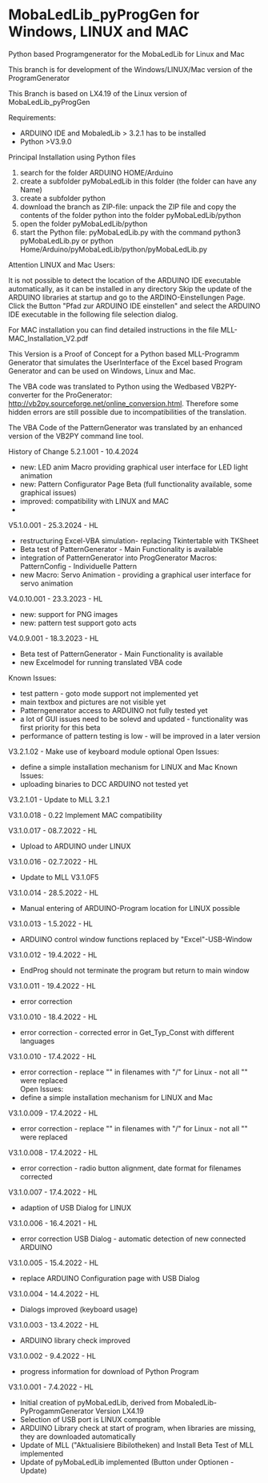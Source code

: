 # MobaLedLib_pyProgGen for Windows, LINUX and MAC
Python based Programgenerator for the MobaLedLib for Linux and Mac

This branch is for development of the Windows/LINUX/Mac version of the ProgramGenerator

This Branch is based on LX4.19 of the Linux version of MobaLedLib_pyProgGen

Requirements:
- ARDUINO IDE and MobaledLib > 3.2.1 has to be installed
- Python >V3.9.0

Principal Installation using Python files
1. search for the folder ARDUINO HOME/Arduino
2. create a subfolder pyMobaLedLib in this folder (the folder can have any Name)
4. create a subfolder python
5. download the branch as ZIP-file: unpack the ZIP file and copy the contents of the folder python into the folder pyMobaLedLib/python
6. open the folder pyMobaLedLib/python
7. start the Python file: pyMobaLedLib.py with the command python3 pyMobaLedLib.py or python Home/Arduino/pyMobaLedLib/python/pyMobaLedLib.py

Attention LINUX and Mac Users: 

It is not possible to detect the location of the ARDUINO IDE executable automatically, as it can be installed in any directory
Skip the update of the ARDUINO libraries at startup and go to the ARDINO-Einstellungen Page. Click the Button "Pfad zur ARDUINO IDE einstellen" and select the ARDUINO IDE executable in the  following file selection dialog.

For MAC installation you can find detailed instructions in the file MLL-MAC_Installation_V2.pdf 

This Version is a Proof of Concept for a Python based MLL-Programm Generator that simulates the UserInterface of the Excel based Program Generator and can be used on Windows, Linux and Mac.

The VBA code was translated to Python using the Wedbased VB2PY-converter for the ProGenerator: 
http://vb2py.sourceforge.net/online_conversion.html. Therefore some hidden errors are still possible due to incompatibilities of the translation.

The VBA Code of the PatternGenerator was translated by an enhanced version of the VB2PY command line tool.

History of Change
5.2.1.001 - 10.4.2024
- new: LED anim Macro providing graphical user interface for LED light animation
- new: Pattern Configurator Page Beta (full functionality available, some graphical issues)
- improved: compatibility with LINUX and MAC
- 
V5.1.0.001 - 25.3.2024 - HL
- restructuring Excel-VBA simulation- replacing Tkintertable with TKSheet
- Beta test of PatternGenerator - Main Functionality is available
- integration of PatternGenerator into ProgGenerator Macros: PatternConfig - Individuelle Pattern
- new Macro: Servo Animation - providing a graphical user interface for servo animation

V4.0.10.001 - 23.3.2023 - HL
- new: support for PNG images
- new: pattern test support goto acts

V4.0.9.001 - 18.3.2023 - HL
- Beta test of PatternGenerator - Main Functionality is available
- new Excelmodel for running translated VBA code

Known Issues:
- test pattern - goto mode support not implemented yet
- main textbox and pictures are not visible yet
- Patterngenerator access to ARDUINO not fully tested yet
- a lot of  GUI issues need to be solevd and updated - functionality was first priority for this beta
- performance of pattern testing is low - will be improved in a later version

V3.2.1.02  - Make use of keyboard module optional
Open Issues:
- define a simple installation mechanism for LINUX and Mac
Known Issues:
 - uploading binaries to DCC ARDUINO not tested yet

V3.2.1.01  - Update to MLL 3.2.1

V3.1.0.018 - 0.22 Implement MAC compatibility

V3.1.0.017 - 08.7.2022 - HL
 - Upload to ARDUINO under LINUX

V3.1.0.016 - 02.7.2022 - HL
 - Update to MLL V3.1.0F5

V3.1.0.014 - 28.5.2022 - HL
 - Manual entering of ARDUINO-Program location for LINUX possible

V3.1.0.013 - 1.5.2022 - HL
 - ARDUINO control window functions replaced by "Excel"-USB-Window

V3.1.0.012 - 19.4.2022 - HL
 - EndProg should not terminate the program but return to main window

V3.1.0.011 - 19.4.2022 - HL
 - error correction

V3.1.0.010 - 18.4.2022 - HL
- error correction - corrected error in Get_Typ_Const with different languages

V3.1.0.010 - 17.4.2022 - HL
- error correction - replace "\" in filenames with "/" for Linux - not all "\" were replaced                             
Open Issues:
- define a simple installation mechanism for LINUX and Mac

V3.1.0.009 - 17.4.2022 - HL
- error correction - replace "\" in filenames with "/" for Linux - not all "\" were replaced

V3.1.0.008 - 17.4.2022 - HL
- error correction - radio button alignment, date format for filenames corrected

V3.1.0.007 - 17.4.2022 - HL
- adaption of USB Dialog for LINUX

V3.1.0.006 - 16.4.2021 - HL
- error correction USB Dialog - automatic detection of new connected ARDUINO

V3.1.0.005 - 15.4.2022 - HL
- replace ARDUINO Configuration page with USB Dialog

V3.1.0.004 - 14.4.2022 - HL
- Dialogs improved (keyboard usage)

V3.1.0.003 - 13.4.2022 - HL
- ARDUINO library check improved

V3.1.0.002 - 9.4.2022 - HL
- progress information for download of Python Program

V3.1.0.001 -  7.4.2022 - HL 
- Initial creation of pyMobaLedLib, derived from MobaledLib-PyProgammGenerator Version LX4.19
- Selection of USB port is LINUX compatible
- ARDUINO Library check at start of program, when libraries are missing, they are downloaded automatically
- Update of MLL ("Aktualisiere Bibilotheken) and Install Beta Test of MLL implemented
- Update of pyMobaLedLib implemented (Button under Optionen - Update)
 
 
 

